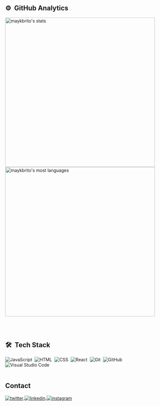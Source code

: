 ## ⚙️ &nbsp;GitHub Analytics

<p align="left">
<img width="480em" src="https://github-readme-stats.vercel.app/api?username=oducoelho&show_icons=true&theme=vision-friendly-dark" alt="maykbrito's stats"/>
<img width="480em" src="https://github-readme-stats.vercel.app/api/top-langs/?username=oducoelho&layout=compact&theme=vision-friendly-dark" alt="maykbrito's most languages"/>
</p>
<br><br>

## 🛠 &nbsp;Tech Stack

![JavaScript](https://img.shields.io/badge/-JavaScript-05122A?style=flat&logo=javascript)&nbsp;
![HTML](https://img.shields.io/badge/-HTML-05122A?style=flat&logo=HTML5)&nbsp;
![CSS](https://img.shields.io/badge/-CSS-05122A?style=flat&logo=CSS3&logoColor=1572B6)&nbsp;
![React](https://img.shields.io/badge/-React-05122A?style=flat&logo=react)&nbsp;
![Git](https://img.shields.io/badge/-Git-05122A?style=flat&logo=git)&nbsp;
![GitHub](https://img.shields.io/badge/-GitHub-05122A?style=flat&logo=github)&nbsp;
![Visual Studio Code](https://img.shields.io/badge/-Visual%20Studio%20Code-05122A?style=flat&logo=visual-studio-code&logoColor=007ACC)&nbsp;
<br><br>
## Contact
<p>
<a href="https://twitter.com/du_coelho2" target="_blank">
  <img align="center" src="https://img.shields.io/badge/-du_coelho2-05122A?style=flat&logo=twitter" alt="twitter"/>  
</a>
<a href="https://www.linkedin.com/in/eduardo-coelho-568226207/" target="_blank">
  <img align="center" src="https://img.shields.io/badge/-Eduardo Coelho-05122A?style=flat&logo=linkedin" alt="linkedin"/>
</a>
<a href="https://instagram.com/oducoelho" target="_blank">
 <img align="center" src="https://img.shields.io/badge/-oducoelho-05122A?style=flat&logo=instagram" alt="instagram"/>
</a>
</p>

